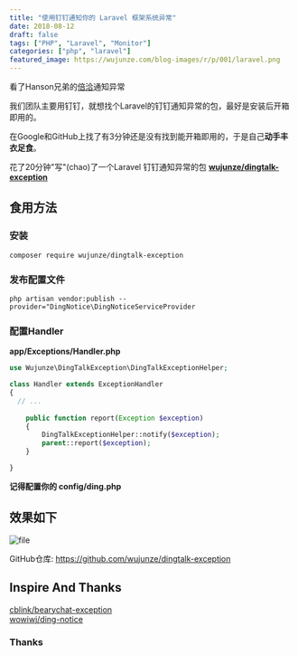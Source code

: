 ```yaml
---
title: "使用钉钉通知你的 Laravel 框架系统异常"
date: 2018-08-12
draft: false
tags: ["PHP", "Laravel", "Monitor"]
categories: ["php", "laravel"]
featured_image: https://wujunze.com/blog-images/r/p/001/laravel.png
---
```



看了Hanson兄弟的[倍洽](https://laravel-china.org/articles/10158/use-bearychat-to-notify-you-of-your-system-exceptions)通知异常 

我们团队主要用钉钉，就想找个Laravel的钉钉通知异常的包，最好是安装后开箱即用的。

<!-- more -->

在Google和GitHub上找了有3分钟还是没有找到能开箱即用的，于是自己**动手丰衣足食**。

花了20分钟"写"(chao)了一个Laravel  钉钉通知异常的包  **[wujunze/dingtalk-exception](https://github.com/wujunze/dingtalk-exception)**

## 食用方法

### 安装

```shell
composer require wujunze/dingtalk-exception
```

### 发布配置文件
```shell
php artisan vendor:publish --provider="DingNotice\DingNoticeServiceProvider
```

### 配置Handler

**app/Exceptions/Handler.php**

```php
use Wujunze\DingTalkException\DingTalkExceptionHelper;

class Handler extends ExceptionHandler
{
  // ...
  
    public function report(Exception $exception)
    {
        DingTalkExceptionHelper::notify($exception);
        parent::report($exception);
    }

}
```
**记得配置你的 config/ding.php**

## 效果如下
![file](https://wujunze.com/blog-images/r/p/001/laravel-dingtalk.png)

GitHub仓库: https://github.com/wujunze/dingtalk-exception  

## Inspire And Thanks

[cblink/bearychat-exception](https://github.com/cblink/bearychat-exception)   
[wowiwj/ding-notice ](https://github.com/wowiwj/ding-notice)

### Thanks  

